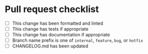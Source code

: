 # Pull request checklist

- [ ] This change has been formatted and linted
- [ ] This change has tests if appropriate
- [ ] This change has documentation if appropriate
- [ ] Branch name prefix is one of `internal`, `feature`, `bug`, or `hotfix` 
- [ ] CHANGELOG.md has been updated 
